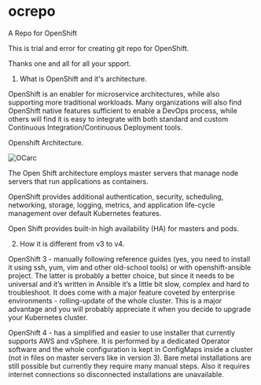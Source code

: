# ocrepo
A Repo for OpenShift 

This is trial and error for creating git repo for OpenShift.

Thanks one and all for all your spport.

1. What is OpenShift and it's architecture. 

OpenShift is an enabler for microservice architectures, while also supporting more traditional workloads. Many organizations will also find OpenShift native features sufficient to enable a DevOps process, while others will find it is easy to integrate with both standard and custom Continuous Integration/Continuous Deployment tools.

   Openshift Architecture.

![OCarc](https://user-images.githubusercontent.com/43290241/117357380-7f7a0380-aed2-11eb-8a65-69f2302bf64d.PNG)


The Open Shift architecture employs master servers that manage node servers that run applications as containers.

OpenShift provides additional authentication, security, scheduling, networking, storage, logging, metrics, and application life-cycle management over default Kubernetes features.

Open Shift provides built-in high availability (HA) for masters and pods.

2. How it is different from v3 to v4.

OpenShift 3 - manually following reference guides (yes, you need to install it using ssh, yum, vim and other old-school tools) or with openshift-ansible project. The latter is probably a better choice, but since it needs to be universal and it’s written in Ansible it’s a little bit slow, complex and hard to troubleshoot. It does come with a major feature coveted by enterprise environments - rolling-update of the whole cluster. This is a major advantage and you will probably appreciate it when you decide to upgrade your Kubernetes cluster.

OpenShift 4 - has a simplified and easier to use installer that currently supports AWS and vSphere. It is performed by a dedicated Operator software and the whole configuration is kept in ConfigMaps inside a cluster (not in files on master servers like in version 3). Bare metal installations are still possible but currently they require many manual steps. Also it requires internet connections so disconnected installations are unavailable.



